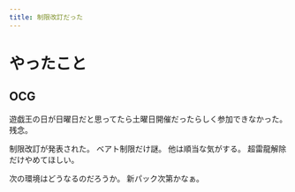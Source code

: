 ```yaml
---
title: 制限改訂だった
---
```


# やったこと

## OCG

遊戯王の日が日曜日だと思ってたら土曜日開催だったらしく参加できなかった。
残念。

制限改訂が発表された。
ベアト制限だけ謎。
他は順当な気がする。
超雷龍解除だけやめてほしい。

次の環境はどうなるのだろうか。
新パック次第かなぁ。
